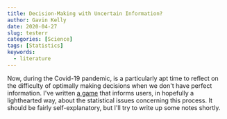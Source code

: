 ```yaml
---
title: Decision-Making with Uncertain Information?
author: Gavin Kelly
date: 2020-04-27
slug: testerr
categories: [Science]
tags: [Statistics]
keywords:
  - literature
---
```


Now, during the Covid-19 pandemic, is a particularly apt time to
reflect on the difficulty of optimally making decisions when we don't
have perfect information. I've written [a
game](https://testerr.guermantes.xyz) that informs users, in
hopefully a lighthearted way, about the statistical issues concerning
this process. It should be fairly self-explanatory, but I'll try to
write up some notes shortly.
